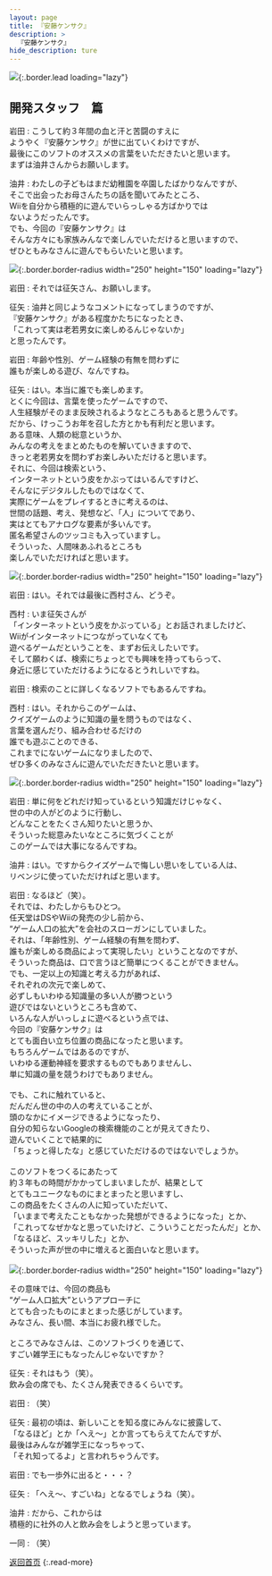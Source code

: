 ```yaml
---
layout: page
title: 『安藤ケンサク』
description: >
  『安藤ケンサク』
hide_description: ture
---
```


![](/interviews/jp/wii/rk3j/vol2/img/mainvisual5.jpg){:.border.lead loading="lazy"}

## 開発スタッフ　篇

岩田
: こうして約３年間の血と汗と苦闘のすえに<br>ようやく『安藤ケンサク』が世に出ていくわけですが、<br>最後にこのソフトのオススメの言葉をいただきたいと思います。<br>まずは油井さんからお願いします。

油井
: わたしの子どもはまだ幼稚園を卒園したばかりなんですが、<br>そこで出会ったお母さんたちの話を聞いてみたところ、<br>Wiiを自分から積極的に遊んでいらっしゃる方ばかりでは<br>ないようだったんです。<br>でも、今回の『安藤ケンサク』は<br>そんな方々にも家族みんなで楽しんでいただけると思いますので、<br>ぜひともみなさんに遊んでもらいたいと思います。

![](/interviews/jp/wii/rk3j/vol2/img/photo20.jpg){:.border.border-radius width="250" height="150" loading="lazy"}

岩田
: それでは征矢さん、お願いします。

征矢
: 油井と同じようなコメントになってしまうのですが、<br>『安藤ケンサク』がある程度かたちになったとき、<br>「これって実は老若男女に楽しめるんじゃないか」<br>と思ったんです。

岩田
: 年齢や性別、ゲーム経験の有無を問わずに<br>誰もが楽しめる遊び、なんですね。

征矢
: はい。本当に誰でも楽しめます。<br>とくに今回は、言葉を使ったゲームですので、<br>人生経験がそのまま反映されるようなところもあると思うんです。<br>だから、けっこうお年を召した方とかも有利だと思います。<br>ある意味、人類の総意というか、<br>みんなの考えをまとめたものを解いていきますので、<br>きっと老若男女を問わずお楽しみいただけると思います。<br>それに、今回は検索という、<br>インターネットという皮をかぶってはいるんですけど、<br>そんなにデジタルしたものではなくて、<br>実際にゲームをプレイするときに考えるのは、<br>世間の話題、考え、発想など、「人」についてであり、<br>実はとてもアナログな要素が多いんです。<br>匿名希望さんのツッコミも入っていますし。<br>そういった、人間味あふれるところも<br>楽しんでいただければと思います。

![](/interviews/jp/wii/rk3j/vol2/img/photo21.jpg){:.border.border-radius width="250" height="150" loading="lazy"}

岩田
: はい。それでは最後に西村さん、どうぞ。

西村
: いま征矢さんが<br>「インターネットという皮をかぶっている」とお話されましたけど、<br>Wiiがインターネットにつながっていなくても<br>遊べるゲームだということを、まずお伝えしたいです。<br>そして願わくば、検索にちょっとでも興味を持ってもらって、<br>身近に感じていただけるようになるとうれしいですね。

岩田
: 検索のことに詳しくなるソフトでもあるんですね。

西村
: はい。それからこのゲームは、<br>クイズゲームのように知識の量を問うものではなく、<br>言葉を選んだり、組み合わせるだけの<br>誰でも遊ぶことのできる、<br>これまでにないゲームになりましたので、<br>ぜひ多くのみなさんに遊んでいただきたいと思います。

![](/interviews/jp/wii/rk3j/vol2/img/photo22.jpg){:.border.border-radius width="250" height="150" loading="lazy"}

岩田
: 単に何をどれだけ知っているという知識だけじゃなく、<br>世の中の人がどのように行動し、<br>どんなことをたくさん知りたいと思うか、<br>そういった総意みたいなところに気づくことが<br>このゲームでは大事になるんですね。

油井
: はい。ですからクイズゲームで悔しい思いをしている人は、<br>リベンジに使っていただければと思います。

岩田
: なるほど（笑）。<br>それでは、わたしからもひとつ。<br>任天堂はDSやWiiの発売の少し前から、<br>“ゲーム人口の拡大”を会社のスローガンにしていました。<br>それは、「年齢性別、ゲーム経験の有無を問わず、<br>誰もが楽しめる商品によって実現したい」ということなのですが、<br>そういった商品は、口で言うほど簡単につくることができません。<br>でも、一定以上の知識と考える力があれば、<br>それぞれの次元で楽しめて、<br>必ずしもいわゆる知識量の多い人が勝つという<br>遊びではないというところも含めて、<br>いろんな人がいっしょに遊べるという点では、<br>今回の『安藤ケンサク』は<br>とても面白い立ち位置の商品になったと思います。<br>もちろんゲームではあるのですが、<br>いわゆる運動神経を要求するものでもありませんし、<br>単に知識の量を競うわけでもありません。<br><br>でも、これに触れていると、<br>だんだん世の中の人の考えていることが、<br>頭のなかにイメージできるようになったり、<br>自分の知らないGoogleの検索機能のことが見えてきたり、<br>遊んでいくことで結果的に<br>「ちょっと得したな」と感じていただけるのではないでしょうか。<br><br>このソフトをつくるにあたって<br>約３年もの時間がかかってしまいましたが、結果として<br>とてもユニークなものにまとまったと思いますし、<br>この商品をたくさんの人に知っていただいて、<br>「いままで考えたこともなかった発想ができるようになった」とか、<br>「これってなぜかなと思っていたけど、こういうことだったんだ」とか、<br>「なるほど、スッキリした」とか、<br>そういった声が世の中に増えると面白いなと思います。<br><br>![](/interviews/jp/wii/rk3j/vol2/img/photo23.jpg){:.border.border-radius width="250" height="150" loading="lazy"}

その意味では、今回の商品も<br>“ゲーム人口拡大”というアプローチに<br>とても合ったものにまとまった感じがしています。<br>みなさん、長い間、本当にお疲れ様でした。<br><br>ところでみなさんは、このソフトづくりを通じて、<br>すごい雑学王にもなったんじゃないですか？

征矢
: それはもう（笑）。<br>飲み会の席でも、たくさん発表できるくらいです。

岩田
: （笑）

征矢
: 最初の頃は、新しいことを知る度にみんなに披露して、<br>「なるほど」とか「へえ〜」とか言ってもらえてたんですが、<br>最後はみんなが雑学王になっちゃって、<br>「それ知ってるよ」と言われちゃうんです。

岩田
: でも一歩外に出ると・・・？

征矢
: 「へえ〜、すごいね」となるでしょうね（笑）。

油井
: だから、これからは<br>積極的に社外の人と飲み会をしようと思っています。

一同
: （笑）

[返回首页](../../../../../)
{:.read-more}

